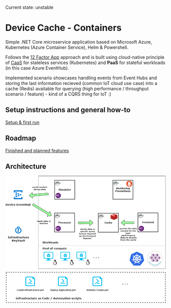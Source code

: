 Current state: unstable

# Device Cache - Containers

Simple .NET Core microservice application based on Microsoft Azure, Kubernetes (Azure Container Service), Helm & Powershell.

Follows the [12 Factor App](https://12factor.net/) approach and is built using cloud-native principle of [CaaS](http://blog.kubernetes.io/2017/02/caas-the-foundation-for-next-gen-paas.html) for stateless services (Kubernetes) and **PaaS** for stateful workloads (in this case Azure EventHub).

Implemented scenario showcases handling events from Event Hubs and storing the last information recieved (common IoT cloud use case) into a cache (Redis) available for querying (high performance / throughput scenario / feature) - kind of a CQRS thing for IoT :)

## Setup instructions and general how-to

[Setup & first run](docs/setup.md)

## Roadmap

[Finished and planned features](docs/roadmap.md)

## Architecture

![Kiku](docs/architecture.png)